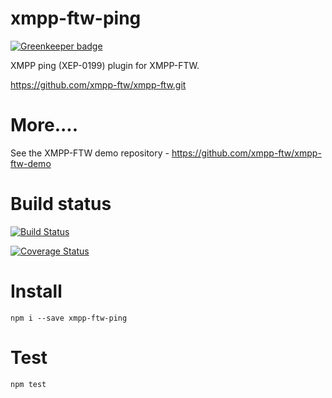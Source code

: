 xmpp-ftw-ping
===================

[![Greenkeeper badge](https://badges.greenkeeper.io/xmpp-ftw/xmpp-ftw-ping.svg)](https://greenkeeper.io/)

XMPP ping (XEP-0199) plugin for XMPP-FTW.

https://github.com/xmpp-ftw/xmpp-ftw.git

# More....

See the XMPP-FTW demo repository - https://github.com/xmpp-ftw/xmpp-ftw-demo

# Build status

[![Build Status](https://secure.travis-ci.org/xmpp-ftw/xmpp-ftw-ping.png)](http://travis-ci.org/xmpp-ftw/xmpp-ftw-ping)

[![Coverage Status](https://img.shields.io/coveralls/xmpp-ftw/xmpp-ftw-ping.svg)](https://coveralls.io/r/xmpp-ftw/xmpp-ftw-ping)

# Install

```
npm i --save xmpp-ftw-ping
```

# Test

```
npm test
```

